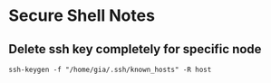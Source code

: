 # Secure Shell Notes

## Delete ssh key completely for specific node

```
ssh-keygen -f "/home/gia/.ssh/known_hosts" -R host
```
